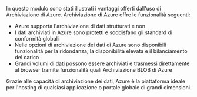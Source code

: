 In questo modulo sono stati illustrati i vantaggi offerti dall'uso di Archiviazione di Azure. Archiviazione di Azure offre le funzionalità seguenti:

* Azure supporta l'archiviazione di dati strutturati e non
* I dati archiviati in Azure sono protetti e soddisfano gli standard di conformità globali
* Nelle opzioni di archiviazione dei dati di Azure sono disponibili funzionalità per la ridondanza, la disponibilità elevata e il bilanciamento del carico
* Grandi volumi di dati possono essere archiviati e trasmessi direttamente al browser tramite funzionalità quali Archiviazione BLOB di Azure

Grazie alle capacità di archiviazione dei dati, Azure è la piattaforma ideale per l'hosting di qualsiasi applicazione o portale globale di grandi dimensioni.